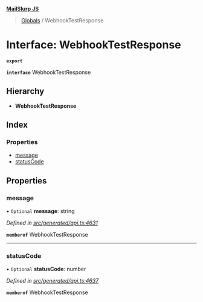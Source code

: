**[MailSlurp JS](../README.md)**

> [Globals](../README.md) / WebhookTestResponse

# Interface: WebhookTestResponse

**`export`** 

**`interface`** WebhookTestResponse

## Hierarchy

* **WebhookTestResponse**

## Index

### Properties

* [message](webhooktestresponse.md#message)
* [statusCode](webhooktestresponse.md#statuscode)

## Properties

### message

• `Optional` **message**: string

*Defined in [src/generated/api.ts:4631](https://github.com/mailslurp/mailslurp-client/blob/fb74c9f/src/generated/api.ts#L4631)*

**`memberof`** WebhookTestResponse

___

### statusCode

• `Optional` **statusCode**: number

*Defined in [src/generated/api.ts:4637](https://github.com/mailslurp/mailslurp-client/blob/fb74c9f/src/generated/api.ts#L4637)*

**`memberof`** WebhookTestResponse
